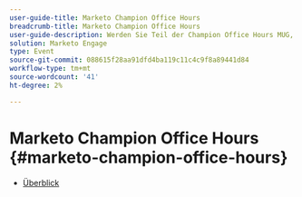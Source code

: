 ```yaml
---
user-guide-title: Marketo Champion Office Hours
breadcrumb-title: Marketo Champion Office Hours
user-guide-description: Werden Sie Teil der Champion Office Hours MUG, die von der Marketo Engage Champion Class unterstützt wird. Erhalten Sie Antworten auf Ihre schwierigsten Fragen zu Marketo von Produktexperten und treffen Sie sich mit branchenführenden Marketern.
solution: Marketo Engage
type: Event
source-git-commit: 088615f28aa91dfd4ba119c11c4c9f8a89441d84
workflow-type: tm+mt
source-wordcount: '41'
ht-degree: 2%

---
```



# Marketo Champion Office Hours {#marketo-champion-office-hours}

+ [Überblick](overview.md)